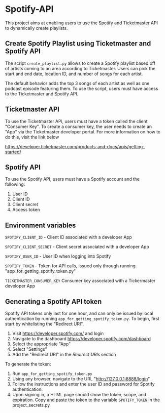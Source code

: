 # Spotify-API

This project aims at enabling users to use the Spotify and Ticketmaster API to dynamically create playlists.

## Create Spotify Playlist using Ticketmaster and Spotify API

The script `create_playlist.py` allows to create a Spotify playlist based  off of artists coming to an area
according to Ticketmaster. Users can pick the start and end date, location ID, and number of songs for each artist.

The default behavior adds the top 3 songs of each artist as well as one podcast episode featuring them.
To use the script, users must have access to the Ticketmaster and Spotify API.

## Ticketmaster API

To use the Ticketmaster API, users must have a token called the client "Consumer Key". To create a consumer key, the
user needs to create an "App" via the Ticketmaster developer portal. For more information on how to do this, visit the
link below

https://developer.ticketmaster.com/products-and-docs/apis/getting-started/

## Spotify API

To use the Spotify API, users must have a Spotify account and the following:
1. User ID
2. Client ID
3. Client secret
4. Access token

## Environment variables

`SPOTIFY_CLIENT_ID` - Client ID associated with a developer App

`SPOTIFY_CLIENT_SECRET` - Client secret associated with a developer App

`SPOTIFY_USER_ID` - User ID when logging into Spotify

`SPOTIFY_TOKEN` - Token for API calls, issued only through running "app_for_getting_spotify_token.py"

`TICKETMASTER_CONSUMER_KEY` Consumer key associated with a Tickermaster developer App

## Generating a Spotify API token

Spotify API tokens only last for one hour, and can only be issued by local authentication by running 
`app_for_getting_spotify_token.py`. To begin, first start by whitelisting the "Redirect URI".

1. Visit https://developer.spotify.com/ and login
2. Navigate to the dashboard https://developer.spotify.com/dashboard
3. Select the appropriate "App"
4. Select "Settings"
5. Add the "Redirect URI" in the *Redirect URIs* section

To generate the token:

1. Run `app_for_getting_spotify_token.py`
2. Using any browser, navigate to the URL "http://127.0.0.1:8888/login"
3. Follow the instructions and enter the user ID and password for Spotify authentication.
4. Upon signing in, a HTML page should show the token, scope, and expiration. Copy and paste the token to the variable `SPOTIFY_TOKEN` in the project_secrets.py  
